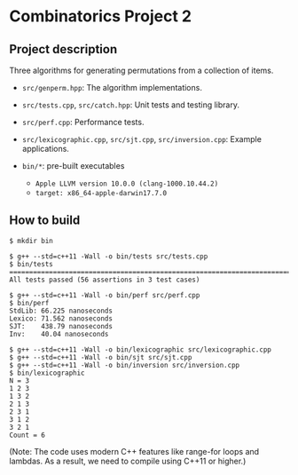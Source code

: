 # Combinatorics Project 2

## Project description

Three algorithms for generating permutations from a collection of items.

- `src/genperm.hpp`: The algorithm implementations.
- `src/tests.cpp`, `src/catch.hpp`: Unit tests and testing library.
- `src/perf.cpp`: Performance tests.
- `src/lexicographic.cpp`, `src/sjt.cpp`, `src/inversion.cpp`: Example applications.

- `bin/*`: pre-built executables
    -  `Apple LLVM version 10.0.0 (clang-1000.10.44.2)`
    -  `target: x86_64-apple-darwin17.7.0`

## How to build

```
$ mkdir bin

$ g++ --std=c++11 -Wall -o bin/tests src/tests.cpp
$ bin/tests
===============================================================================
All tests passed (56 assertions in 3 test cases)

$ g++ --std=c++11 -Wall -o bin/perf src/perf.cpp
$ bin/perf
StdLib: 66.225 nanoseconds
Lexico: 71.562 nanoseconds
SJT:    438.79 nanoseconds
Inv:    40.04 nanoseconds

$ g++ --std=c++11 -Wall -o bin/lexicographic src/lexicographic.cpp
$ g++ --std=c++11 -Wall -o bin/sjt src/sjt.cpp
$ g++ --std=c++11 -Wall -o bin/inversion src/inversion.cpp
$ bin/lexicographic
N = 3
1 2 3
1 3 2
2 1 3
2 3 1
3 1 2
3 2 1
Count = 6
```

(Note: The code uses modern C++ features like range-for loops and lambdas. As a result, we need to compile using C++11 or higher.)
